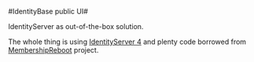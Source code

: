 #IdentityBase public UI#

IdentityServer as out-of-the-box solution. 

The whole thing is using [IdentityServer 4](https://github.com/IdentityServer/IdentityServer4) and plenty code borrowed from [MembershipReboot](https://github.com/brockallen/BrockAllen.MembershipReboot) project.
